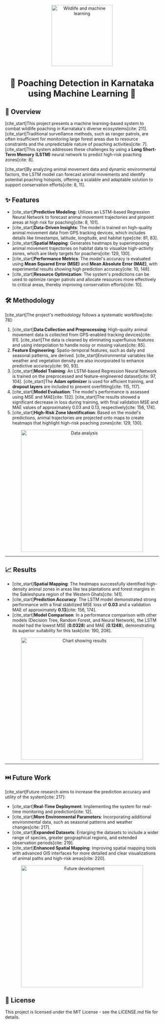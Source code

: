 <div align="center">
  <img src="https://media.giphy.com/media/v1.Y2lkPTc5MGI3NjExaGcxY2V6anU2bWwwajF4ZWVjY3F2cW01MWt4OGg3dG01c2E0c3V4eCZlcD12MV9pbnRlcm5hbF9naWZfYnlfaWQmY3Q9Zw/VbnUQYqU7POc48WfB8/giphy.gif" alt="Wildlife and machine learning" width="200"/>
  <h1>🌿 Poaching Detection in Karnataka using Machine Learning 🤖</h1>
</div>

## 📄 Overview

[cite_start]This project presents a machine learning-based system to combat wildlife poaching in Karnataka's diverse ecosystems[cite: 211]. [cite_start]Traditional surveillance methods, such as ranger patrols, are often insufficient for monitoring large forest areas due to resource constraints and the unpredictable nature of poaching activities[cite: 7]. [cite_start]This system addresses these challenges by using a **Long Short-Term Memory (LSTM)** neural network to predict high-risk poaching zones[cite: 8].

[cite_start]By analyzing animal movement data and dynamic environmental factors, the LSTM model can forecast animal movements and identify potential poaching hotspots, offering a scalable and adaptable solution to support conservation efforts[cite: 8, 11].

## ✨ Features

* [cite_start]**Predictive Modeling**: Utilizes an LSTM-based Regression Neural Network to forecast animal movement trajectories and pinpoint areas at high risk for poaching[cite: 8, 101].
* [cite_start]**Data-Driven Insights**: The model is trained on high-quality animal movement data from GPS tracking devices, which includes details like timestamps, latitude, longitude, and habitat type[cite: 81, 83].
* [cite_start]**Spatial Mapping**: Generates heatmaps by superimposing animal movement trajectories on habitat data to visualize high-activity zones, which are likely targets for poachers[cite: 129, 130].
* [cite_start]**Performance Metrics**: The model's accuracy is evaluated using **Mean Squared Error (MSE)** and **Mean Absolute Error (MAE)**, with experimental results showing high prediction accuracy[cite: 10, 148].
* [cite_start]**Resource Optimization**: The system's predictions can be used to optimize ranger patrols and allocate resources more effectively to critical areas, thereby improving conservation efforts[cite: 10].

## 🛠️ Methodology

[cite_start]The project's methodology follows a systematic workflow[cite: 78]:

1.  [cite_start]**Data Collection and Preprocessing**: High-quality animal movement data is collected from GPS-enabled tracking devices[cite: 81]. [cite_start]The data is cleaned by eliminating superfluous features and using interpolation to handle noisy or missing values[cite: 85].
2.  **Feature Engineering**: Spatio-temporal features, such as daily and seasonal patterns, are derived. [cite_start]Environmental variables like weather and vegetation density are also incorporated to enhance predictive accuracy[cite: 90, 93].
3.  [cite_start]**Model Training**: An LSTM-based Regression Neural Network is trained on the preprocessed and feature-engineered dataset[cite: 97, 104]. [cite_start]The **Adam optimizer** is used for efficient training, and **dropout layers** are included to prevent overfitting[cite: 115, 117].
4.  [cite_start]**Model Evaluation**: The model's performance is assessed using MSE and MAE[cite: 132]. [cite_start]The results showed a significant decrease in loss during training, with final validation MSE and MAE values of approximately 0.03 and 0.13, respectively[cite: 156, 174].
5.  [cite_start]**High-Risk Zone Identification**: Based on the model's predictions, animal trajectories are projected onto maps to create heatmaps that highlight high-risk poaching zones[cite: 129, 130].

<div align="center">
  <img src="https://media.giphy.com/media/v1.Y2lkPTc5MGI3NjExM3V4cG9yZ2dzZnFhdDNwd3h4amF4MW9zazJreW9xYmFpdW9zMTYxYzY4bCZlcD12MV9pbnRlcm5hbF9naWZfYnlfaWQmY3Q9Zw/kFnd8yLwVn5c8/giphy.gif" alt="Data analysis" width="400"/>
</div>

---

## 📈 Results

* [cite_start]**Spatial Mapping**: The heatmaps successfully identified high-density animal zones in areas like tea plantations and forest margins in the Sakleshpura region of the Western Ghats[cite: 141].
* [cite_start]**Prediction Accuracy**: The LSTM model demonstrated strong performance with a final stabilized MSE loss of **0.03** and a validation MAE of approximately **0.13**[cite: 156, 174].
* [cite_start]**Model Comparison**: In a performance comparison with other models (Decision Tree, Random Forest, and Neural Network), the LSTM model had the lowest MSE (**0.0328**) and MAE (**0.1248**), demonstrating its superior suitability for this task[cite: 190, 208].

<div align="center">
  <img src="https://media.giphy.com/media/v1.Y2lkPTc5MGI3NjExNmt2ZzE4eW85bGRoN2FkdXZ6cHNiaW50d3Z3cTh1cWc4amU2OXN0MyZlcD12MV9pbnRlcm5hbF9naWZfYnlfaWQmY3Q9Zw/l0O9zFwO6yE/giphy.gif" alt="Chart showing results" width="400"/>
</div>

---

## ⏭️ Future Work

[cite_start]Future research aims to increase the prediction accuracy and utility of the system[cite: 217]:

* [cite_start]**Real-Time Deployment**: Implementing the system for real-time monitoring and prediction[cite: 12].
* [cite_start]**More Environmental Parameters**: Incorporating additional environmental data, such as seasonal patterns and weather changes[cite: 217].
* [cite_start]**Expanded Datasets**: Enlarging the datasets to include a wider range of species, greater geographical regions, and extended observation periods[cite: 219].
* [cite_start]**Enhanced Spatial Mapping**: Improving spatial mapping tools with advanced GIS interfaces for more detailed and clear visualizations of animal paths and high-risk areas[cite: 220].

<div align="center">
  <img src="https://media.giphy.com/media/v1.Y2lkPTc5MGI3NjExNWRhZDR1MWF1ZGx3eGZlbzRpOHJzZjlqeDVkcGR5aGNhdGd4dGdkeCZlcD12MV9pbnRlcm5hbF9naWZfYnlfaWQmY3Q9Zw/3oKIPnAiaMCws8nOs8/giphy.gif" alt="Future development" width="400"/>
</div>

## 📜 License

This project is licensed under the MIT License - see the LICENSE.md file for details.
